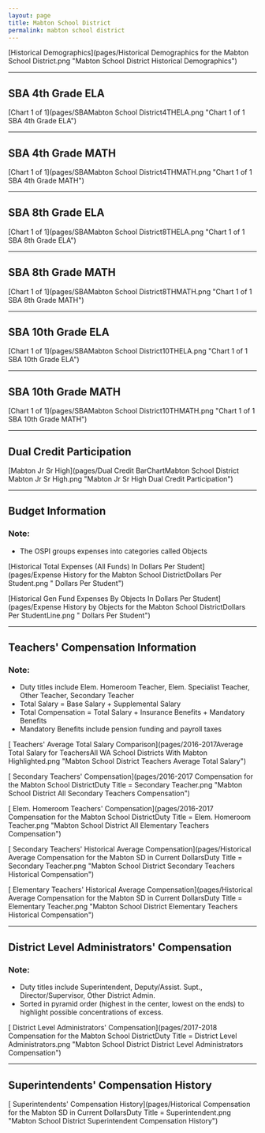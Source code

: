 ```yaml
---
layout: page
title: Mabton School District
permalink: mabton school district
---
```



[Historical Demographics](pages/Historical Demographics for the Mabton School District.png "Mabton School District Historical Demographics")

___

## SBA 4th Grade ELA

[Chart 1 of 1](pages/SBAMabton School District4THELA.png "Chart 1 of 1 SBA 4th Grade ELA")


___

## SBA 4th Grade MATH

[Chart 1 of 1](pages/SBAMabton School District4THMATH.png "Chart 1 of 1 SBA 4th Grade MATH")


___

## SBA 8th Grade ELA

[Chart 1 of 1](pages/SBAMabton School District8THELA.png "Chart 1 of 1 SBA 8th Grade ELA")


___

## SBA 8th Grade MATH

[Chart 1 of 1](pages/SBAMabton School District8THMATH.png "Chart 1 of 1 SBA 8th Grade MATH")


___

## SBA 10th Grade ELA

[Chart 1 of 1](pages/SBAMabton School District10THELA.png "Chart 1 of 1 SBA 10th Grade ELA")


___

## SBA 10th Grade MATH

[Chart 1 of 1](pages/SBAMabton School District10THMATH.png "Chart 1 of 1 SBA 10th Grade MATH")


___

## Dual Credit Participation

[Mabton Jr Sr High](pages/Dual Credit BarChartMabton School District Mabton Jr Sr High.png "Mabton Jr Sr High Dual Credit Participation")


___

## Budget Information
### Note:
- The OSPI groups expenses into categories called Objects

[Historical Total Expenses (All Funds) In Dollars Per Student](pages/Expense History for the Mabton School DistrictDollars Per Student.png " Dollars Per Student")

[Historical Gen Fund Expenses By Objects In Dollars Per Student](pages/Expense History by Objects for the Mabton School DistrictDollars Per StudentLine.png " Dollars Per Student")


___

## Teachers' Compensation Information
### Note:
- Duty titles include Elem. Homeroom Teacher, Elem. Specialist Teacher, Other Teacher, Secondary Teacher
- Total Salary = Base Salary + Supplemental Salary
- Total Compensation = Total Salary + Insurance Benefits + Mandatory Benefits
- Mandatory Benefits include pension funding and payroll taxes

[ Teachers' Average Total Salary Comparison](pages/2016-2017Average Total Salary for TeachersAll WA School Districts With Mabton Highlighted.png "Mabton School District Teachers Average Total Salary")

[ Secondary Teachers' Compensation](pages/2016-2017 Compensation for the Mabton School DistrictDuty Title = Secondary Teacher.png "Mabton School District All Secondary Teachers Compensation")

[ Elem. Homeroom Teachers' Compensation](pages/2016-2017 Compensation for the Mabton School DistrictDuty Title = Elem. Homeroom Teacher.png "Mabton School District All Elementary Teachers Compensation")

[ Secondary Teachers' Historical Average Compensation](pages/Historical Average Compensation for the Mabton SD in Current DollarsDuty Title = Secondary Teacher.png "Mabton School District Secondary Teachers Historical Compensation")

[ Elementary Teachers' Historical Average Compensation](pages/Historical Average Compensation for the Mabton SD in Current DollarsDuty Title = Elementary Teacher.png "Mabton School District Elementary Teachers Historical Compensation")


___

## District Level Administrators' Compensation

### Note:
- Duty titles include Superintendent, Deputy/Assist. Supt., Director/Supervisor, Other District Admin.
- Sorted in pyramid order (highest in the center, lowest on the ends) to highlight possible concentrations of excess.

[ District Level Administrators' Compensation](pages/2017-2018 Compensation for the Mabton School DistrictDuty Title = District Level Administrators.png "Mabton School District District Level Administrators Compensation")


___

## Superintendents' Compensation History

[ Superintendents' Compensation History](pages/Historical Compensation for the Mabton SD in Current DollarsDuty Title = Superintendent.png "Mabton School District Superintendent Compensation History")

